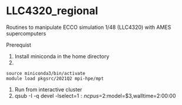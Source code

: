 # LLC4320_regional
Routines to manipulate ECCO simulation 1/48 (LLC4320) with AMES supercomputers

Prerequist 

1. Install miniconda in the home directory
1. 
```
source miniconda3/bin/activate
module load pkgsrc/2021Q2 mpi-hpe/mpt
```
1. Run from interactive cluster
 1. qsub -I -q devel -lselect=$1:ncpus=$2:model=$3,walltime=2:00:00 
